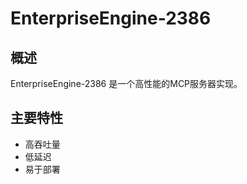 # EnterpriseEngine-2386

## 概述

EnterpriseEngine-2386 是一个高性能的MCP服务器实现。

## 主要特性

- 高吞吐量
- 低延迟
- 易于部署
